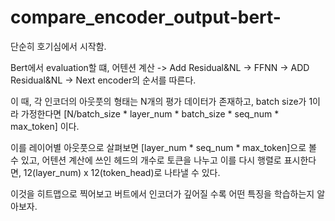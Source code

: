 # compare_encoder_output-bert-
단순히 호기심에서 시작함.

Bert에서 evaluation할 떄,
어텐션 계산 -> Add Residual&NL -> FFNN -> ADD Residual&NL -> Next encoder의 순서를 따른다.

이 때, 각 인코더의 아웃풋의 형태는 N개의 평가 데이터가 존재하고, batch size가 1이라 가정한다면
[N/batch_size * layer_num * batch_size * seq_num * max_token] 이다.

이를 레이어별 아웃풋으로 살펴보면
[layer_num * seq_num * max_token]으로 볼 수 있고,
어텐션 계산에 쓰인 헤드의 개수로 토큰을 나누고
이를 다시 행렬로 표시한다면,
12(layer_num) x 12(token_head)로 나타낼 수 있다.

이것을 히트맵으로 찍어보고 버트에서 인코더가 깊어질 수록 어떤 특징을 학습하는지 알아보자.

